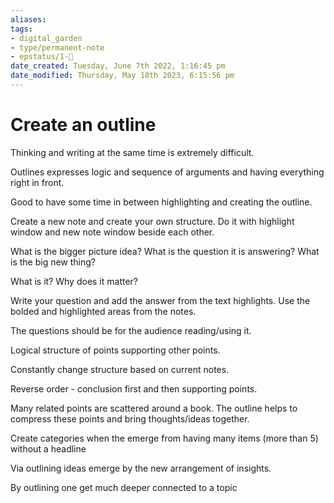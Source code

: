 ```yaml
---
aliases: 
tags: 
- digital_garden
- type/permanent-note
- epstatus/1-🌱
date_created: Tuesday, June 7th 2022, 1:16:45 pm
date_modified: Thursday, May 18th 2023, 6:15:56 pm
---
```

# Create an outline
Thinking and writing at the same time is extremely difficult.

Outlines expresses logic and sequence of arguments and having everything right in front.

Good to have some time in between highlighting and creating the outline.

Create a new note and create your own structure.
Do it with highlight window and new note window beside each other.

What is the bigger picture idea?
What is the question it is answering?
What is the big new thing?

What is it?
Why does it matter?

Write your question and add the answer from the text highlights. Use the bolded and highlighted areas from the notes.

The questions should be for the audience reading/using it.

Logical structure of points supporting other points.

Constantly change structure based on current notes.

Reverse order - conclusion first and then supporting points.

Many related points are scattered around a book. The outline helps to compress these points and bring thoughts/ideas together.

Create categories when the emerge from having many items (more than 5) without a headline

Via outlining ideas emerge by the new arrangement of insights.

By outlining one get much deeper connected to a topic






